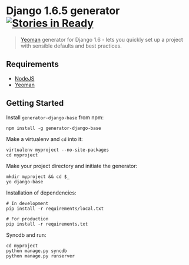 # Django 1.6.5 generator  [![Stories in Ready](https://badge.waffle.io/waffleio/waffle.io.svg)](https://waffle.io/santonocito/generator-django-base)

> [Yeoman](http://yeoman.io) generator for Django 1.6 - lets you quickly set up a project with sensible defaults and best practices.

## Requirements

- [NodeJS](http://nodejs.org/)
- [Yeoman](http://yeoman.io)

## Getting Started

Install `generator-django-base` from npm:
```
npm install -g generator-django-base
```

Make a virtualenv and `cd` into it:
```
virtualenv myproject --no-site-packages
cd myproject
```

Make your project directory and initiate the generator:
```
mkdir myproject && cd $_
yo django-base
```

Installation of dependencies:
```
# In development
pip install -r requirements/local.txt

# For production
pip install -r requirements.txt
```

Syncdb and run:
```
cd myproject
python manage.py syncdb
python manage.py runserver
```
